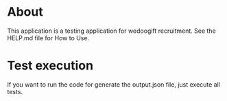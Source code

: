 # About

This application is a testing application for wedoogift recruitment. See the HELP.md file for How to Use.

# Test execution

If you want to run the code for generate the output.json file, just execute all tests.
